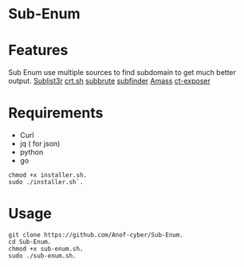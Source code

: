 # Sub-Enum

# Features
Sub Enum use multiple sources to find subdomain to get much better output. 
[Sublist3r](https://github.com/aboul3la/Sublist3r)
[crt.sh](https://crt.sh/)
[subbrute](https://github.com/TheRook/subbrute)
[subfinder](https://github.com/projectdiscovery/subfinder)
[Amass](https://github.com/OWASP/Amass)
[ct-exposer](https://github.com/chris408/ct-exposer)

# Requirements
- Curl
- jq ( for json)
- python
- go 

```
chmod +x installer.sh.
sudo ./installer.sh`.
```
# Usage
```
git clone https://github.com/Anof-cyber/Sub-Enum.
cd Sub-Enum.
chmod +x sub-enum.sh.
sudo ./sub-enum.sh.
````
